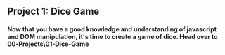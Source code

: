## Project 1: Dice Game

#### Now that you have a good knowledge and understanding of javascript and DOM manipulation, it's time to create a game of dice. Head over to 00-Projects\01-Dice-Game 